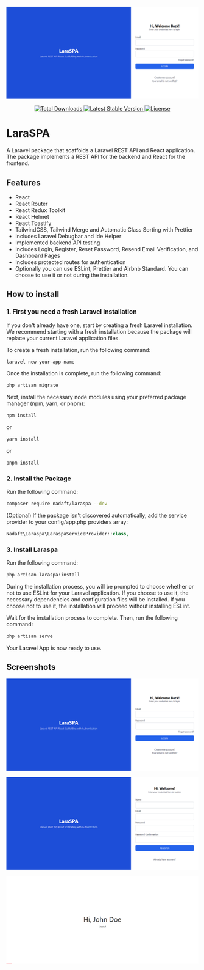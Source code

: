 <p align="center"><img src="/assets/login.png" alt="Login Page"></p>

<p align="center">
    <a href="https://packagist.org/packages/nadaft/laraspa">
        <img src="https://img.shields.io/packagist/dt/nadaft/laraspa" alt="Total Downloads">
    </a>
    <a href="https://packagist.org/packages/nadaft/laraspa">
        <img src="https://img.shields.io/packagist/v/nadaft/laraspa" alt="Latest Stable Version">
    </a>
    <a href="https://packagist.org/packages/nadaft/laraspa">
        <img src="https://img.shields.io/packagist/l/nadaft/laraspa" alt="License">
    </a>
</p>

# LaraSPA

A Laravel package that scaffolds a Laravel REST API and React application. The package implements a REST API for the backend and React for the frontend.

## Features

- React
- React Router
- React Redux Toolkit
- React Helmet
- React Toastify
- TailwindCSS, Tailwind Merge and Automatic Class Sorting with Prettier
- Includes Laravel Debugbar and Ide Helper
- Implemented backend API testing
- Includes Login, Register, Reset Password, Resend Email Verification, and Dashboard Pages
- Includes protected routes for authentication
- Optionally you can use ESLint, Prettier and Airbnb Standard. You can choose to use it or not during the installation.

## How to install

### 1. First you need a fresh Laravel installation

If you don't already have one, start by creating a fresh Laravel installation. We recommend starting with a fresh installation because the package will replace your current Laravel application files.

To create a fresh installation, run the following command:

```bash
laravel new your-app-name
```

Once the installation is complete, run the following command:

```bash
php artisan migrate
```

Next, install the necessary node modules using your preferred package manager (npm, yarn, or pnpm):

```bash
npm install
```

or

```bash
yarn install
```

or

```bash
pnpm install
```

### 2. Install the Package

Run the following command:

```bash
composer require nadaft/laraspa --dev
```

(Optional) If the package isn't discovered automatically, add the service provider to your config/app.php providers array:

```php
Nadaft\Laraspa\LaraspaServiceProvider::class,
```

### 3. Install Laraspa

Run the following command:

```bash
php artisan laraspa:install
```

During the installation process, you will be prompted to choose whether or not to use ESLint for your Laravel application. If you choose to use it, the necessary dependencies and configuration files will be installed. If you choose not to use it, the installation will proceed without installing ESLint.

Wait for the installation process to complete. Then, run the following command:

```bash
php artisan serve
```

Your Laravel App is now ready to use.

## Screenshots

![Login Page](https://raw.githubusercontent.com/nadaft/laraspa/master/assets/login.png)

![Register Page](https://raw.githubusercontent.com/nadaft/laraspa/master/assets/register.png)

![Dashboard Page](https://raw.githubusercontent.com/nadaft/laraspa/master/assets/dashboard.png)
